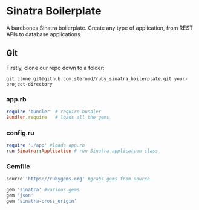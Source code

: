 # Sinatra Boilerplate

A barebones Sinatra boilerplate. Create any type of application, from REST APIs to database applications.

## Git

Firstly, clone our repo down to a folder:
```git
git clone git@github.com:sternmd/ruby_sinatra_boilerplate.git your-project-directory
```

### app.rb
```rb
require 'bundler' # require bundler
Bundler.require   # loads all the gems
```

### config.ru
```rb
require './app' #loads app.rb
run Sinatra::Application # run Sinatra application class
```

### Gemfile
```rb
source 'https://rubygems.org' #grabs gems from source

gem 'sinatra' #various gems
gem 'json'
gem 'sinatra-cross_origin'
```
